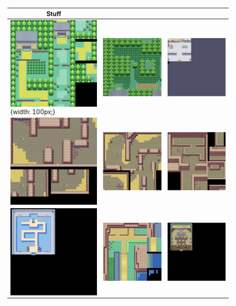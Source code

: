 
| **Stuff**        |            |   |
| ------------- |:-------------:| -----:|
| ![Alt text](maps/0A000B0C.png?raw=True "Title"){width: 100px;} | ![Alt text](maps/0C000D0F.png?raw=True "Title")| ![Alt text](maps/1D001E1F.png?raw=True "Title") |
|![Alt text](maps/2C002D2E.png?raw=True "Title")|![Alt text](maps/2F003031.png?raw=True "Title")|![Alt text](maps/3B003D3F.png?raw=True "Title")|
|![Alt text](maps/4B004D4E.png?raw=True "Title")|![Alt text](maps/4F005253.png?raw=True "Title")|![Alt text](maps/17001A1B.png?raw=True "Title")|



